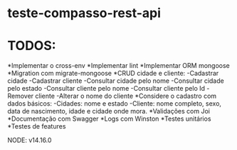 # teste-compasso-rest-api

# TODOS:
*Implementar o cross-env
*Implementar lint
*Implementar ORM mongoose
*Migration com migrate-mongoose
*CRUD cidade e cliente:
-Cadastrar cidade
-Cadastrar cliente
-Consultar cidade pelo nome
-Consultar cidade pelo estado
-Consultar cliente pelo nome
-Consultar cliente pelo Id
-Remover cliente
-Alterar o nome do cliente
*Considere o cadastro com dados básicos:
-Cidades: nome e estado
-Cliente: nome completo, sexo, data de nascimento, idade e cidade onde mora.
*Validações com Joi
*Documentação com Swagger
*Logs com Winston
*Testes unitários
*Testes de features

NODE: v14.16.0